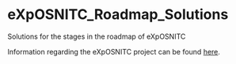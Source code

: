 # eXpOSNITC_Roadmap_Solutions
Solutions for the stages in the roadmap of eXpOSNITC

Information regarding the eXpOSNITC project can be found [here](https://exposnitc.github.io/).
